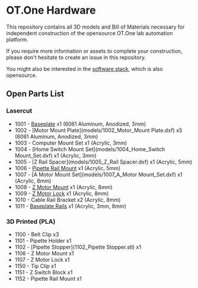 # OT.One Hardware

This repository contains all 3D models and Bill of Materials necessary for independent construction of the opensource OT.One lab automation platform.

If you require more information or assets to complete your construction, please don't hesitate to create an issue in this repository.

You might also be interested in the [software stack](https://github.com/OpenTrons/otone_central), which is also opensource.

## Open Parts List

### Lasercut

* 1001 - [Baseplate](models/1001_A_Baseplate.dxf) x1 (6061 Aluminum, Anodized, 3mm)
* 1002 - [Motor Mount Plate](models/1002_Motor_Mount Plate.dxf) x5 (6061 Aluminum, Anodized, 3mm)
* 1003 - Computer Mount Set x1 (Acrylic, 3mm)
* 1004 - [Home Switch Mount Set](models/1004_Home_Switch Mount_Set.dxf) x1 (Acrylic, 3mm)
* 1005 - [Z Rail Spacer](models/1005_Z_Rail Spacer.dxf) x1 (Acrylic, 5mm)
* 1006 - [Pipette Rail Mount](models/1006_Pipette_Rail_Mount.dxf) x1 (Acrylic, 5mm)
* 1007 - [A Motor Mount Set](models/1007_A_Motor Mount_Set.dxf) x1 (Acrylic, 8mm)
* 1008 - [Z Motor Mount](models/1008_Z_Motor_Mount.dxf) x1 (Acrylic, 8mm)
* 1009 - [Z Motor Lock](models/1009_Z_Motor_Lock.dxf) x1 (Acrylic, 8mm)
* 1010 - Cable Rail Bracket x2 (Acrylic, 8mm)
* 1011 - [Baseplate Rails](models/1011_Baseplate_Rails.dxf) x1 (Acrylic, 3mm, 8mm)

### 3D Printed (PLA)

* 1100 - Belt Clip x3
* 1101 - Pipette Holder x1
* 1102 - [Pipette Stopper](1102_Pipette Stopper.stl) x1
* 1106 - Z Motor Mount x1
* 1107 - Z Motor Lock x1
* 1150 - Tip Clip x1
* 1151 - Z Switch Block x1
* 1152 - Pipette Rail Mount x1